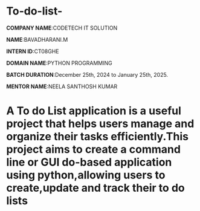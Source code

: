 # To-do-list-

**COMPANY NAME**:CODETECH IT SOLUTION

**NAME**:BAVADHARANI.M

**INTERN ID**:CT08GHE

**DOMAIN NAME**:PYTHON PROGRAMMING

**BATCH DURATION**:December 25th, 2024 to January 25th, 2025.

**MENTOR NAME**:NEELA SANTHOSH KUMAR

# A To do  List application is a useful project that helps users manage and organize their tasks efficiently.This project aims to create a command line or GUI do-based application using python,allowing users to create,update and track their to do lists
